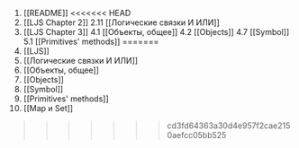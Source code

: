 1. [[README]]
<<<<<<< HEAD
2. [[LJS Chapter 2]]
    2.11 [[Логические связки И ИЛИ]]
3. [[LJS Chapter 3]]
4.1 [[Объекты, общее]]
4.2 [[Objects]]
4.7 [[Symbol]]
5.1 [[Primitives' methods]]
=======
2. [[LJS]]
3. [[Логические связки И ИЛИ]]
4. [[Объекты, общее]]
5. [[Objects]]
6. [[Symbol]]
7. [[Primitives' methods]]
8. [[Map и Set]]
>>>>>>> cd3fd64363a30d4e957f2cae2150aefcc05bb525
